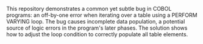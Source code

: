 This repository demonstrates a common yet subtle bug in COBOL programs: an off-by-one error when iterating over a table using a PERFORM VARYING loop. The bug causes incomplete data population, a potential source of logic errors in the program's later phases. The solution shows how to adjust the loop condition to correctly populate all table elements.